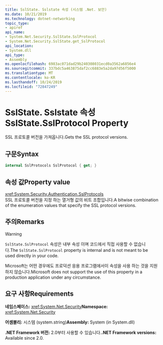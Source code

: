```yaml
---
title: SslState. Sslstate 속성 (시스템 .Net. 보안)
ms.date: 10/21/2019
ms.technology: dotnet-networking
topic_type:
- apiref
api_name:
- System.Net.Security.SslState.SslProtocol
- System.Net.Security.SslState.get_SslProtocol
api_location:
- System.dll
api_type:
- Assembly
ms.openlocfilehash: 6983ac071dad29b240308031ecd0a3562a6856e4
ms.sourcegitcommit: 337bdc5a463875daf2cc6883e5a2da97d56f5000
ms.translationtype: MT
ms.contentlocale: ko-KR
ms.lasthandoff: 10/24/2019
ms.locfileid: "72847249"
---
```

# <a name="sslstatesslprotocol-property"></a><span data-ttu-id="94830-102">SslState. Sslstate 속성</span><span class="sxs-lookup"><span data-stu-id="94830-102">SslState.SslProtocol Property</span></span>

<span data-ttu-id="94830-103">SSL 프로토콜 버전을 가져옵니다.</span><span class="sxs-lookup"><span data-stu-id="94830-103">Gets the SSL protocol versions.</span></span>

## <a name="syntax"></a><span data-ttu-id="94830-104">구문</span><span class="sxs-lookup"><span data-stu-id="94830-104">Syntax</span></span>

```csharp
internal SslProtocols SslProtocol { get; }
```

## <a name="property-value"></a><span data-ttu-id="94830-105">속성 값</span><span class="sxs-lookup"><span data-stu-id="94830-105">Property value</span></span>

<xref:System.Security.Authentication.SslProtocols>  
<span data-ttu-id="94830-106">SSL 프로토콜 버전을 지정 하는 열거형 값의 비트 조합입니다.</span><span class="sxs-lookup"><span data-stu-id="94830-106">A bitwise combination of the enumeration values that specify the SSL protocol versions.</span></span>

## <a name="remarks"></a><span data-ttu-id="94830-107">주의</span><span class="sxs-lookup"><span data-stu-id="94830-107">Remarks</span></span>

> [!WARNING]
> <span data-ttu-id="94830-108">`SslState.SslProtocol` 속성은 내부 속성 이며 코드에서 직접 사용할 수 없습니다.</span><span class="sxs-lookup"><span data-stu-id="94830-108">The `SslState.SslProtocol` property is internal and is not meant to be used directly in your code.</span></span>
>
> <span data-ttu-id="94830-109">Microsoft는 어떤 경우에도 프로덕션 응용 프로그램에서이 속성을 사용 하는 것을 지원 하지 않습니다.</span><span class="sxs-lookup"><span data-stu-id="94830-109">Microsoft does not support the use of this property in a production application under any circumstance.</span></span>

## <a name="requirements"></a><span data-ttu-id="94830-110">요구 사항</span><span class="sxs-lookup"><span data-stu-id="94830-110">Requirements</span></span>

<span data-ttu-id="94830-111">**네임스페이스:** <xref:System.Net.Security></span><span class="sxs-lookup"><span data-stu-id="94830-111">**Namespace:** <xref:System.Net.Security></span></span>

<span data-ttu-id="94830-112">**어셈블리:** 시스템 (system.string)</span><span class="sxs-lookup"><span data-stu-id="94830-112">**Assembly:** System (in System.dll)</span></span>

<span data-ttu-id="94830-113">**.NET Framework 버전:** 2.0부터 사용할 수 있습니다.</span><span class="sxs-lookup"><span data-stu-id="94830-113">**.NET Framework versions:** Available since 2.0.</span></span>
